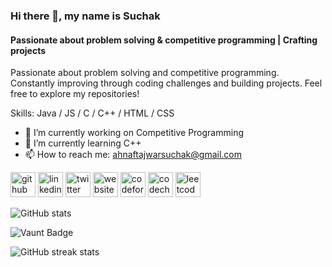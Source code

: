 ### Hi there 👋, my name is Suchak
#### Passionate about problem solving & competitive programming | Crafting projects
Passionate about problem solving and competitive programming. Constantly improving through coding challenges and building projects. Feel free to explore my repositories!

Skills: Java / JS / C / C++ / HTML / CSS

- 🔭 I’m currently working on Competitive Programming  
- 🌱 I’m currently learning C++ 
- 📫 How to reach me: ahnaftajwarsuchak@gmail.com 


[<img src='https://cdn.jsdelivr.net/npm/simple-icons@3.0.1/icons/github.svg' alt='github' height='40'>](https://github.com/atsuchak)  [<img src='https://cdn.jsdelivr.net/npm/simple-icons@3.0.1/icons/linkedin.svg' alt='linkedin' height='40'>](https://www.linkedin.com/in/atsuchak/)  [<img src='https://cdn.jsdelivr.net/npm/simple-icons@3.0.1/icons/twitter.svg' alt='twitter' height='40'>](https://twitter.com/atsuchak)  [<img src='https://cdn.jsdelivr.net/npm/simple-icons@3.0.1/icons/icloud.svg' alt='website' height='40'>](atsuchak.github.io)  [<img src='https://cdn.jsdelivr.net/npm/simple-icons@3.0.1/icons/codeforces.svg' alt='codeforces' height='40'>](https://codeforces.com/profile/atsuchak)  [<img src='https://cdn.jsdelivr.net/npm/simple-icons@3.0.1/icons/codechef.svg' alt='codechef' height='40'>](https://www.codechef.com/users/atsuchak)  [<img src='https://cdn.jsdelivr.net/npm/simple-icons@3.0.1/icons/leetcode.svg' alt='leetcode' height='40'>](https://leetcode.com/u/atsuchak/)  

![GitHub stats](https://github-readme-stats.vercel.app/api?username=atsuchak&show_icons=true&count_private=true)  

![Vaunt Badge](https://api.vaunt.dev/v1/github/entities/atsuchak/contributions?format=svg&private=true)  

![GitHub streak stats](https://streak-stats.demolab.com/?user=atsuchak)
